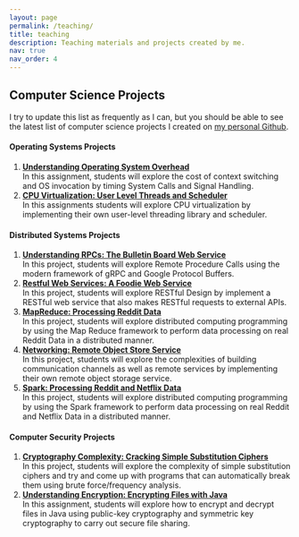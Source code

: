 ```yaml
---
layout: page
permalink: /teaching/
title: teaching
description: Teaching materials and projects created by me.
nav: true
nav_order: 4
---
```


## **Computer Science Projects**
I try to update this list as frequently as I can, but you should be able to see the latest list of computer science projects I created on [my personal Github](https://github.com/DaveedDomingo/CS-Projects).

#### **Operating Systems Projects**
1. [**Understanding Operating System Overhead**](https://github.com/DaveedDomingo/OS-Invocation-Assignment)<br />
    In this assignment, students will explore the cost of context switching and OS invocation by timing System Calls and Signal Handling.
2. [**CPU Virtualization: User Level Threads and Scheduler**](https://github.com/DaveedDomingo/User-Level-Thread-Library-Project)<br />
    In this assignments students will explore CPU virtualization by implementing their own user-level threading library and scheduler.

#### **Distributed Systems Projects**
1. [**Understanding RPCs: The Bulletin Board Web Service**](https://github.com/DaveedDomingo/GRPC-Bulletin-Board-Project)<br />
    In this project, students will explore Remote Procedure Calls using the modern framework of gRPC and Google Protocol Buffers.
2. [**Restful Web Services: A Foodie Web Service**](https://github.com/DaveedDomingo/Foodie-Web-Service-Project)<br />
    In this project, students will explore RESTful Design by implement a RESTful web service that also makes RESTful requests to external APIs.
3. [**MapReduce: Processing Reddit Data**](https://github.com/DaveedDomingo/MapReduce-Reddit-Project)<br />
    In this project, students will explore distributed computing programming by using the Map Reduce framework to perform data processing on real Reddit Data in a distributed manner.
4. [**Networking: Remote Object Store Service**](https://github.com/DaveedDomingo/Object-Store-Project)<br />
    In this project, students will explore the complexities of building communication channels as well as remote services by implementing their own remote object storage service.
5. [**Spark: Processing Reddit and Netflix Data**](https://github.com/DaveedDomingo/Spark-Reddit-Netflix-Project)<br />
    In this project, students will explore distributed computing programming by using the Spark framework to perform data processing on real Reddit and Netflix Data in a distributed manner.

#### **Computer Security Projects**
1. [**Cryptography Complexity: Cracking Simple Substitution Ciphers**](https://github.com/DaveedDomingo/Cracking-Simple-Ciphers-Project)<br />
    In this project, students will explore the complexity of simple substitution ciphers and try and come up with programs that can automatically break them using brute force/frequency analysis.
2. [**Understanding Encryption: Encrypting Files with Java**](https://github.com/DaveedDomingo/Cryptr-Java-Encryption-Assignment)<br />
    In this assignment, students will explore how to encrypt and decrypt files in Java using public-key cryptography and symmetric key cryptography to carry out secure file sharing.

<br /> <!-- Add space to end of page -->